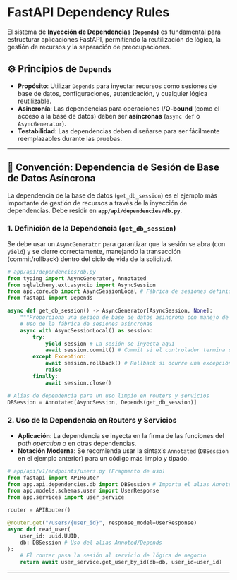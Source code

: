 # FastAPI Dependency Rules

El sistema de **Inyección de Dependencias (`Depends`)** es fundamental para estructurar aplicaciones FastAPI, permitiendo la reutilización de lógica, la gestión de recursos y la separación de preocupaciones.

## ⚙️ Principios de `Depends`

* **Propósito**: Utilizar `Depends` para inyectar recursos como sesiones de base de datos, configuraciones, autenticación, y cualquier lógica reutilizable.
* **Asincronía**: Las dependencias para operaciones **I/O-bound** (como el acceso a la base de datos) deben ser **asíncronas** (`async def` o `AsyncGenerator`).
* **Testabilidad**: Las dependencias deben diseñarse para ser fácilmente reemplazables durante las pruebas.

-----

## 💾 Convención: Dependencia de Sesión de Base de Datos Asíncrona

La dependencia de la base de datos (`get_db_session`) es el ejemplo más importante de gestión de recursos a través de la inyección de dependencias. Debe residir en **`app/api/dependencies/db.py`**.

### 1\. Definición de la Dependencia (`get_db_session`)

Se debe usar un `AsyncGenerator` para garantizar que la sesión se abra (con `yield`) y se cierre correctamente, manejando la transacción (commit/rollback) dentro del ciclo de vida de la solicitud.

```python
# app/api/dependencies/db.py
from typing import AsyncGenerator, Annotated
from sqlalchemy.ext.asyncio import AsyncSession
from app.core.db import AsyncSessionLocal # Fábrica de sesiones definida en core/db.py
from fastapi import Depends

async def get_db_session() -> AsyncGenerator[AsyncSession, None]:
    """Proporciona una sesión de base de datos asíncrona con manejo de transacción."""
    # Uso de la fábrica de sesiones asíncronas
    async with AsyncSessionLocal() as session:
        try:
            yield session # La sesión se inyecta aquí
            await session.commit() # Commit si el controlador termina sin excepciones
        except Exception:
            await session.rollback() # Rollback si ocurre una excepción
            raise
        finally:
            await session.close()

# Alias de dependencia para un uso limpio en routers y servicios
DBSession = Annotated[AsyncSession, Depends(get_db_session)]
```

### 2\. Uso de la Dependencia en Routers y Servicios

* **Aplicación**: La dependencia se inyecta en la firma de las funciones del *path operation* o en otras dependencias.
* **Notación Moderna**: Se recomienda usar la sintaxis `Annotated` (`DBSession` en el ejemplo anterior) para un código más limpio y tipado.

<!-- end list -->

```python
# app/api/v1/endpoints/users.py (Fragmento de uso)
from fastapi import APIRouter
from app.api.dependencies.db import DBSession # Importa el alias Annoted
from app.models.schemas.user import UserResponse
from app.services import user_service

router = APIRouter()

@router.get("/users/{user_id}", response_model=UserResponse)
async def read_user(
    user_id: uuid.UUID, 
    db: DBSession # Uso del alias Annoted/Depends
):
    # El router pasa la sesión al servicio de lógica de negocio
    return await user_service.get_user_by_id(db=db, user_id=user_id)
```

-----
